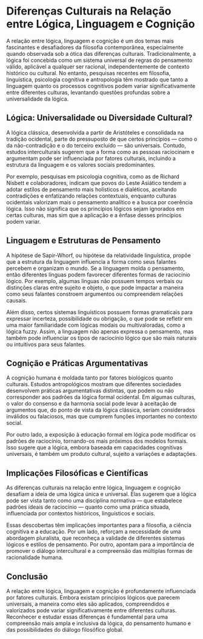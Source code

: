 # Diferenças Culturais na Relação entre Lógica, Linguagem e Cognição

A relação entre lógica, linguagem e cognição é um dos temas mais fascinantes e desafiadores da filosofia contemporânea, especialmente quando observada sob a ótica das diferenças culturais. Tradicionalmente, a lógica foi concebida como um sistema universal de regras do pensamento válido, aplicável a qualquer ser racional, independentemente de contexto histórico ou cultural. No entanto, pesquisas recentes em filosofia, linguística, psicologia cognitiva e antropologia têm mostrado que tanto a linguagem quanto os processos cognitivos podem variar significativamente entre diferentes culturas, levantando questões profundas sobre a universalidade da lógica.

## Lógica: Universalidade ou Diversidade Cultural?

A lógica clássica, desenvolvida a partir de Aristóteles e consolidada na tradição ocidental, parte do pressuposto de que certos princípios — como o da não-contradição e o do terceiro excluído — são universais. Contudo, estudos interculturais sugerem que a forma como as pessoas raciocinam e argumentam pode ser influenciada por fatores culturais, incluindo a estrutura da linguagem e os valores sociais predominantes.

Por exemplo, pesquisas em psicologia cognitiva, como as de Richard Nisbett e colaboradores, indicam que povos do Leste Asiático tendem a adotar estilos de pensamento mais holísticos e dialéticos, aceitando contradições e enfatizando relações contextuais, enquanto culturas ocidentais valorizam mais o pensamento analítico e a busca por coerência lógica. Isso não significa que os princípios lógicos sejam ignorados em certas culturas, mas sim que a aplicação e a ênfase desses princípios podem variar.

## Linguagem e Estruturas de Pensamento

A hipótese de Sapir-Whorf, ou hipótese da relatividade linguística, propõe que a estrutura da linguagem influencia a forma como seus falantes percebem e organizam o mundo. Se a linguagem molda o pensamento, então diferentes línguas podem favorecer diferentes formas de raciocínio lógico. Por exemplo, algumas línguas não possuem tempos verbais ou distinções claras entre sujeito e objeto, o que pode impactar a maneira como seus falantes constroem argumentos ou compreendem relações causais.

Além disso, certos sistemas linguísticos possuem formas gramaticais para expressar incerteza, possibilidade ou obrigação, o que pode se refletir em uma maior familiaridade com lógicas modais ou multivaloradas, como a lógica fuzzy. Assim, a linguagem não apenas expressa o pensamento, mas também pode influenciar os tipos de raciocínio lógico que são mais naturais ou intuitivos para seus falantes.

## Cognição e Práticas Argumentativas

A cognição humana é moldada tanto por fatores biológicos quanto culturais. Estudos antropológicos mostram que diferentes sociedades desenvolvem práticas argumentativas distintas, que podem ou não corresponder aos padrões da lógica formal ocidental. Em algumas culturas, o valor do consenso e da harmonia social pode levar à aceitação de argumentos que, do ponto de vista da lógica clássica, seriam considerados inválidos ou falaciosos, mas que cumprem funções importantes no contexto social.

Por outro lado, a exposição à educação formal em lógica pode modificar os padrões de raciocínio, tornando-os mais próximos dos modelos formais. Isso sugere que a lógica, embora baseada em capacidades cognitivas universais, é também um produto cultural, sujeito a variações e adaptações.

## Implicações Filosóficas e Científicas

As diferenças culturais na relação entre lógica, linguagem e cognição desafiam a ideia de uma lógica única e universal. Elas sugerem que a lógica pode ser vista tanto como uma disciplina normativa — que estabelece padrões ideais de raciocínio — quanto como uma prática situada, influenciada por contextos históricos, linguísticos e sociais.

Essas descobertas têm implicações importantes para a filosofia, a ciência cognitiva e a educação. Por um lado, reforçam a necessidade de uma abordagem pluralista, que reconheça a validade de diferentes sistemas lógicos e estilos de pensamento. Por outro, apontam para a importância de promover o diálogo intercultural e a compreensão das múltiplas formas de racionalidade humana.

## Conclusão

A relação entre lógica, linguagem e cognição é profundamente influenciada por fatores culturais. Embora existam princípios lógicos que parecem universais, a maneira como eles são aplicados, compreendidos e valorizados pode variar significativamente entre diferentes culturas. Reconhecer e estudar essas diferenças é fundamental para uma compreensão mais ampla e inclusiva da lógica, do pensamento humano e das possibilidades do diálogo filosófico global.